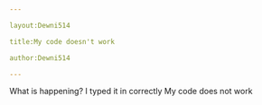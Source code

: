 ```yaml
---

layout:Dewni514

title:My code doesn't work

author:Dewni514

---
```


What is happening?
I typed it in correctly
My code does not work